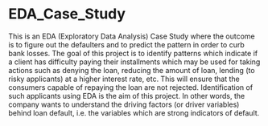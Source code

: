 # EDA_Case_Study
This is an EDA (Exploratory Data Analysis) Case Study where the outcome is to figure out the defaulters and to predict the pattern in order to curb bank losses.
The goal of this project is to identify patterns which indicate if a client has difficulty paying their installments which may be used for taking actions such as denying the loan, reducing the amount of loan, lending (to risky applicants) at a higher interest rate, etc. This will ensure that the consumers capable of repaying the loan are not rejected.
Identification of such applicants using EDA is the aim of this project. 
In other words, the company wants to understand the driving factors (or driver variables) behind loan default, i.e. the variables which are strong indicators of default.
